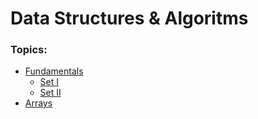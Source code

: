 # Data Structures & Algoritms

### Topics:

- [Fundamentals](001_Fundamentals/)
    - [Set I](001_Fundamentals/Set-I/)
    - [Set II](001_Fundamentals/Set-II/)
- [Arrays](002_Arrays/)